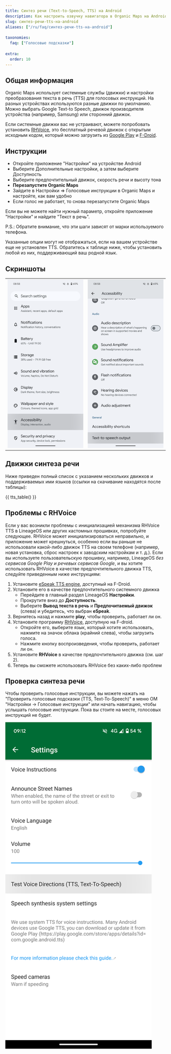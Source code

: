 ```yaml
---
title: Синтез речи (Text-to-Speech, TTS) на Android
description: Как настроить озвучку навигатора в Organic Maps на Android
slug: синтез-речи-tts-на-android
aliases: ["/ru/faq/синтез-речи-tts-на-android"]

taxonomies:
  faq: ["Голосовые подсказки"]

extra:
  order: 10
---
```


## Общая информация

Organic Maps использует системные службы (движки) и настройки преобразования текста в речь (TTS) для голосовых инструкций. На разных устройствах используются разные движки по умолчанию. Можно выбрать Google Text-to Speech, движок производителя устройства (например, Samsung) или сторонний движок.

Если системные движки вас не устраивают, можете попробовать установить [RHVoice](https://rhvoice.org/), это бесплатный речевой движок с открытым исходным кодом, который можно загрузить из [Google Play](https://play.google.com/store/apps/details?id=com.github.olga_yakovleva.rhvoice.android) и [F-Droid](https://f-droid.org/en/packages/com.github.olga_yakovleva.rhvoice.android/).

## Инструкции

- Откройте приложение "Настройки" на устройстве Android
- Выберите Дополнительные настройки, а затем выберите Доступность
- Выберите предпочтительный движок, скорость речи и высоту тона
- **Перезапустите Organic Maps**
- Зайдите в Настройки => Голосовые инструкции в Organic Maps и настройте, как вам удобно
- Если голос не работает, то снова перезапустите Organic Maps

Если вы не можете найти нужный параметр, откройте приложение "Настройки" и найдите "Текст в речь".

P.S.: Обратите внимание, что эти шаги зависят от марки используемого телефона.

Указанные опции могут не отображаться, если на вашем устройстве еще не установлен TTS. Обратитесь к таблице ниже, чтобы установить любой из них, поддерживающий ваш родной язык.

## Скриншоты

|             |             |
| ----------- | ----------- |
![Настройка TTS](tts_config_1.png "Настройка TTS") | ![Доступность](tts_config_2.png "Доступность")

## Движки синтеза речи

Ниже приведен полный список с указанием нескольких движков и поддерживаемых ими языков (ссылки на скачивание находятся после таблицы):

{{ tts_table() }}

## Проблемы с RHVoice

Если у вас возникли проблемы с инициализацией механизма RHVoice TTS в LineageOS или других кастомных прошивках, попробуйте следующее. RHVoice может инициализироваться неправильно, и приложение может крешнуться, особенно если вы раньше не использовали какой-либо движок TTS на своем телефоне (например, новая установка, сброс настроек к заводским настройкам и т. д.). Если вы используете пользовательскую прошивку, например, LineageOS *без сервисов Google Play и речевых сервисов Google*, и вы хотите использовать RHVoice в качестве предпочтительного движка TTS, следуйте приведенным ниже инструкциям:

1. Установите [eSpeak TTS engine](https://f-droid.org/en/packages/com.reecedunn.espeak), доступный на F-Droid.
2. Установите его в качестве предпочтительного системного движка
    - Перейдите в главный раздел LineageOS **Настройки**.
    - Прокрутите вниз до **Доступность**.
    - Выберите **Вывод текста в речь** и **Предпочитаемый движок** (слева) и убедитесь, что выбран **eSpeak**.
3. Вернитесь назад и нажмите **play**, чтобы проверить, работает ли он.
4. Установите программу [RHVoice](https://f-droid.org/en/packages/com.github.olga_yakovleva.rhvoice.android/), доступную на F-droid.
    - Откройте его, выберите язык, который хотите использовать, нажмите на значок облака (крайний слева), чтобы загрузить голоса.
    - Нажмите кнопку воспроизведения, чтобы проверить, работает ли он.
5. Установите **RHVoice** в качестве предпочтительного движка (см. шаг 2).
6. Теперь вы сможете использовать RHVoice без каких-либо проблем

## Проверка синтеза речи

Чтобы проверить голосовые инструкции, вы можете нажать на "Проверить голосовые подсказки (TTS, Text-To-Speech)" в меню OM "Настройки → Голосовые инструкции" или начать навигацию, чтобы услышать голосовые инструкции. Пока вы стоите на месте, голосовых инструкций не будет.

![Проверка работы синтеза речи](tts_test.png "Проверка работы синтеза речи")
